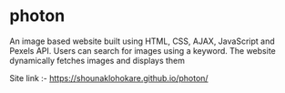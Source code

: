 # photon

An image based website built using HTML, CSS, AJAX, JavaScript and Pexels API. Users can search for images using a keyword. The website dynamically fetches images
and displays them

Site link :- https://shounaklohokare.github.io/photon/
